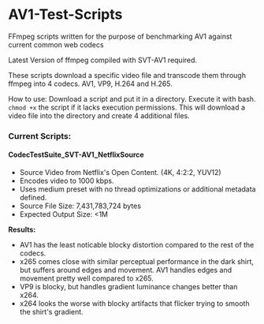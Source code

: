 # AV1-Test-Scripts
FFmpeg scripts written for the purpose of benchmarking AV1 against current common web codecs

Latest Version of ffmpeg compiled with SVT-AV1 required.

These scripts download a specific video file and transcode them through ffmpeg into 4 codecs. AV1, VP9, H.264 and H.265.

How to use: Download a script and put it in a directory. Execute it with bash. ``chmod +x`` the script if it lacks execution permissions. This will download a video file into the directory and create 4 additional files.

### Current Scripts:
#### CodecTestSuite_SVT-AV1_NetflixSource
- Source Video from Netflix's Open Content. (4K, 4:2:2, YUV12)
- Encodes video to 1000 kbps.
- Uses medium preset with no thread optimizations or additional metadata defined.
- Source File Size: 7,431,783,724 bytes
- Expected Output Size: <1M

**Results:**
- AV1 has the least noticable blocky distortion compared to the rest of the codecs. 
- x265 comes close with similar perceptual performance in the dark shirt, but suffers around edges and movement. AV1 handles edges and movement pretty well compared to x265. 
- VP9 is blocky, but handles gradient luminance changes better than x264. 
- x264 looks the worse with blocky artifacts that flicker trying to smooth the shirt's gradient.
